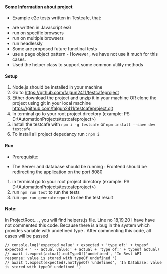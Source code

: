 #### Some Information about project

* Example e2e tests written in Testcafe, that:

- are written in Javascript es6
- run on specific browsers
- run on multiple browsers
- run headlessly
- Some are proposed future functinal tests 
- use a page object pattern  - However , we have not use it much for this cases.
- Used the helper class to support some common utility methods 

#### Setup

1. Node.js should be installed in your machine
2. Go to https://github.com/falgun2411/testcafeproject
3. Either download the project and unzip it in your machine 
OR clone the project using git in your local machine https://github.com/falgun2411/testcafeproject.git
4. In terminal go to your root project directory 
(example: PS D:\AutomationProjects\testcafeproject>)
5. install the testcafe with `npm i -g testcafe` or  `npm install --save dev testcafe`
6. To install all project depedancy run : `npm i` 


#### Run

* Prerequisite: 
- The Server and database should be running : Frontend  should be redirecting the application on the port 8080 
1. in terminal go to your root project directory
(example: PS D:\AutomationProjects\testcafeproject>)
2. run  `npm run test` to run the tests
3. run  `npm run generatereport` to see the test result


#### Note:
In ProjectRoot... , you will find helpers.js file.
Line no 18,19,20 I have have not commented this code. Because there is a bug in the system which provides variable with undefined type .
After commenting this code, all cases will be passed

    // console.log('expected value' + expected + 'type of:' + typeof expected + ' -- actual value:' + actual + 'type of:' + typeof actual)
    // await t.expect(actual).notTypeOf('undefined', 'In Rest API response: value is stored with typeOf undefined ')
    // await t.expect(expected).notTypeOf('undefined', 'In Database: value is stored with typeOf undefined ')
  
